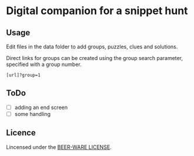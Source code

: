 # Digital companion for a snippet hunt

## Usage
Edit files in the data folder to add groups, puzzles, clues and solutions.

Direct links for groups can be created using the group search parameter, specified with a group number.
```
[url]?group=1
```

## ToDo
- [ ] adding an end screen
- [ ] some handling

## Licence

Lincensed under the [BEER-WARE LICENSE](https://en.wikipedia.org/wiki/Beerware).
